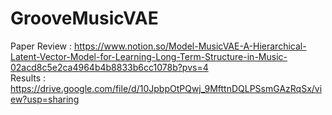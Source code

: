 # GrooveMusicVAE
Paper Review : https://www.notion.so/Model-MusicVAE-A-Hierarchical-Latent-Vector-Model-for-Learning-Long-Term-Structure-in-Music-02acd8c5e2ca4964b4b8833b6cc1078b?pvs=4  
Results : https://drive.google.com/file/d/10JpbpOtPQwj_9MfttnDQLPSsmGAzRqSx/view?usp=sharing
